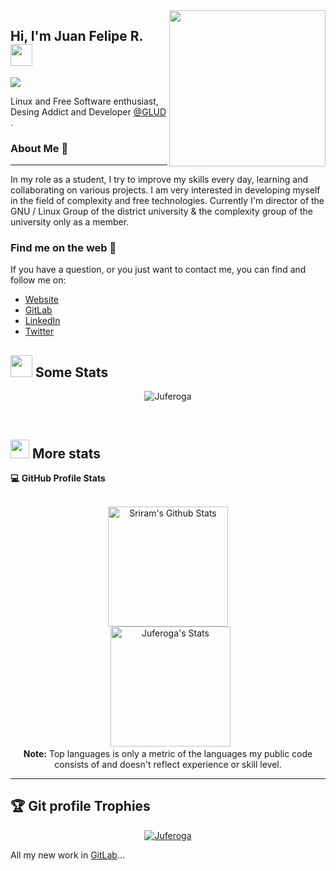 <img align='right' src="https://64.media.tumblr.com/tumblr_mc0otzjZAM1r1rrxzo1_500.gif" widht=300 height=250>

## Hi, I'm Juan Felipe R. <img src="https://media.giphy.com/media/hvRJCLFzcasrR4ia7z/giphy.gif" width="35">

<p align="left">
  <a href="https://github.com/DenverCoder1/readme-typing-svg"><img src="https://readme-typing-svg.herokuapp.com?lines=UDistrital+Student;Programmer;Designer;Linux+enthusiast;Always%20Improving%20Myself&left=true&width=500&height=50"></a>
</p>

Linux and Free Software enthusiast, Desing Addict and Developer [@GLUD](https://glud.udistrital.edu.co/) .

### About Me 👻
---
In my role as a student, I try to improve my skills every day, learning and collaborating on various projects. I am very interested in developing myself in the field of complexity and free technologies. Currently I'm director of the GNU / Linux Group of the district university & the complexity group of the university only as a member.

### Find me on the web 👾

If you have a question, or you just want to contact me, you can find and follow me on:

- [Website](https://juferoga.github.io/JuanFelipeCV/) 
- [GitLab](https://gitlab.com/Juferoga)
- [LinkedIn](https://www.linkedin.com/in/Juferoga/)
- [Twitter](https://twitter.com/JuanFelipe_61)

## <img src="https://blog.joypixels.com/content/images/2019/12/fire-1.gif" width="35"> Some Stats

<p align="center"><img src="https://github-readme-streak-stats.herokuapp.com/?user=Juferoga&theme=algolia" alt="Juferoga" /></p>

<!-- Another stats image... meh
<p align="center">
 <img src="https://github-readme-stats.vercel.app/api?username=Juferoga&show_icons=true&theme=dark"/>
</p> 
-->

<br>

## <img src="https://media.giphy.com/media/iY8CRBdQXODJSCERIr/giphy.gif" width="30px"> More stats


  <summary><b>💻 GitHub Profile Stats</b></summary>
  <br/>
  <p align="center">
    <a href="https://github.com/anuraghazra/github-readme-stats"><img alt="Sriram's Github Stats" src="https://github-readme-stats.vercel.app/api?username=Juferoga&show_icons=true&count_private=true&theme=algolia" height="192px"/></a>
<br/>
  &nbsp;
	  <img src="https://github-readme-stats.vercel.app/api/top-langs?username=Juferoga&langs_count=10&show_icons=true&locale=en&layout=compact&theme=algolia" alt="Juferoga's Stats" height="192px"/>
  <br/>
  <b>Note:</b> Top languages is only a metric of the languages my public code consists of and doesn't reflect experience or skill level.
  </p>

----

  <!-- <summary><b>⚡ Recent GitHub Activity</b></summary>
  <br/>
   <a href="https://github.com/Juferoga"><img alt="Sriram's Activity Graph" src="https://activity-graph.herokuapp.com/graph?username=Juferoga&custom_title=Juferoga's%20Contribution%20Graph&theme=react-dark" /></a>
  <br/> -->


<!-- <br/> -->

## 🏆 Git profile Trophies

<p align="center"> <a href="https://github.com/ryo-ma/github-profile-trophy"><img src="https://github-profile-trophy.vercel.app/?username=Juferoga&layout=compact&theme=algolia" alt="Juferoga" /></a> </p>

All my new work in [GitLab](https://gitlab.com/Juferoga)...
